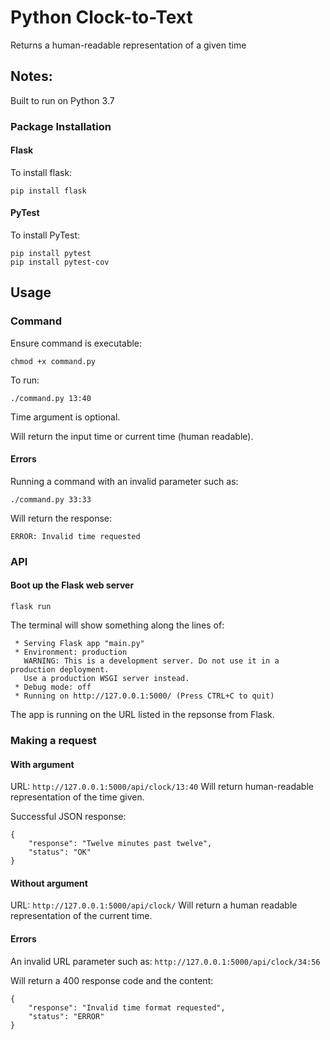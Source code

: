 # Python Clock-to-Text
Returns a human-readable representation of a given time

## Notes:
Built to run on Python 3.7

### Package Installation
#### Flask
To install flask:

```
pip install flask
```

#### PyTest
To install PyTest:

```
pip install pytest
pip install pytest-cov
```


## Usage
### Command
Ensure command is executable:

```
chmod +x command.py
```
To run:

```
./command.py 13:40
```

Time argument is optional.

Will return the input time or current time (human readable).

#### Errors
Running a command with an invalid parameter such as:

```
./command.py 33:33
```

Will return the response:

```
ERROR: Invalid time requested
```

### API
#### Boot up the Flask web server

```
flask run
```

The terminal will show something along the lines of:

```
 * Serving Flask app "main.py"
 * Environment: production
   WARNING: This is a development server. Do not use it in a production deployment.
   Use a production WSGI server instead.
 * Debug mode: off
 * Running on http://127.0.0.1:5000/ (Press CTRL+C to quit)
```

The app is running on the URL listed in the repsonse from Flask.

### Making a request
#### With argument
URL: `http://127.0.0.1:5000/api/clock/13:40`
Will return human-readable representation of the time given.

Successful JSON response:

```
{
	"response": "Twelve minutes past twelve",
	"status": "OK"
}
```

#### Without argument
URL: `http://127.0.0.1:5000/api/clock/`
Will return a human readable representation of the current time.

#### Errors
An invalid URL parameter such as: `http://127.0.0.1:5000/api/clock/34:56`

Will return a 400 response code and the content:

```
{
	"response": "Invalid time format requested",
	"status": "ERROR"
}
```
